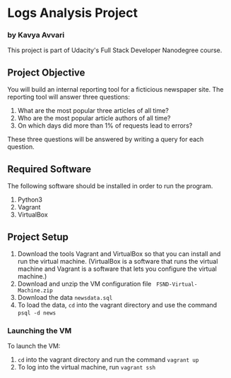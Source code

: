 # Logs Analysis Project

### by Kavya Avvari

This project is part of Udacity's Full Stack Developer Nanodegree course. 

## Project Objective

You will build an internal reporting tool for a ficticious newspaper site. The reporting tool will answer three questions:

1. What are the most popular three articles of all time?
2. Who are the most popular article authors of all time?
3. On which days did more than 1% of requests lead to errors?

These three questions will be answered by writing a query for each question.


## Required Software 

The following software should be installed in order to run the program. 

1. Python3
2. Vagrant 
3. VirtualBox

## Project Setup

1. Download the tools Vagrant and VirtualBox so that you can install and run the virtual machine. (VirtualBox is a software that runs the virtual machine and Vagrant is a software that lets you configure the virtual machine.)
2. Download and unzip the VM configuration file ``` FSND-Virtual-Machine.zip```
2. Download the data ```newsdata.sql```
3. To load the data, ```cd``` into the vagrant directory and use the command ```psql -d news```

### Launching the VM 

To launch the VM:

1. ```cd``` into the vagrant directory and run the command ```vagrant up```
2. To log into the virtual machine, run ```vagrant ssh``` 


